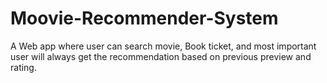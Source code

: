 # Moovie-Recommender-System
A Web app where user can search movie, Book ticket, and most important user will always get the recommendation based on previous preview and rating.
